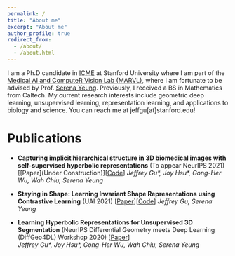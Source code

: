 ```yaml
---
permalink: /
title: "About me"
excerpt: "About me"
author_profile: true
redirect_from: 
  - /about/
  - /about.html
---
```


I am a Ph.D candidate in [ICME](https://icme.stanford.edu/) at Stanford University where I am part of the [Medical AI and ComputeR Vision Lab (MARVL)](https://marvl.stanford.edu/index.html), where I am fortunate to be advised by Prof. [Serena Yeung](https://ai.stanford.edu/~syyeung/). Previously, I received a BS in Mathematics from Caltech. My current research interests include geometric deep learning, unsupervised learning, representation learning, and applications to biology and science. You can reach me at jeffgu[at]stanford.edu!

Publications
=====
- **Capturing implicit hierarchical structure in 3D biomedical images with self-supervised hyperbolic representations** (To appear NeurIPS 2021) [[Paper](Under Construction)][[Code](https://github.com/its-gucci/capturing-implicit-hierarchical-structure)]
  _Jeffrey Gu*, Joy Hsu*, Gong-Her Wu, Wah Chiu, Serena Yeung_

- **Staying in Shape: Learning Invariant Shape Representations using Contrastive Learning** (UAI 2021) [[Paper](https://arxiv.org/pdf/2107.03552.pdf)][[Code](https://github.com/its-gucci/staying-in-shape)]
  _Jeffrey Gu, Serena Yeung_

- **Learning Hyperbolic Representations for Unsupervised 3D Segmentation** (NeurIPS Differential Geometry meets Deep Learning (DiffGeo4DL) Workshop 2020) [[Paper](https://arxiv.org/pdf/2012.01644.pdf)]   
  _Jeffrey Gu*, Joy Hsu*, Gong-Her Wu, Wah Chiu, Serena Yeung_
